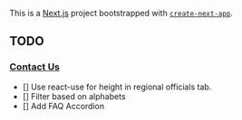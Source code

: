 This is a [Next.js](https://nextjs.org/) project bootstrapped with [`create-next-app`](https://github.com/vercel/next.js/tree/canary/packages/create-next-app).

## TODO

### [Contact Us](https://fametn.vercel.app/contact)

- [] Use react-use for height in regional officials tab.
- [] Filter based on alphabets
- [] Add FAQ Accordion
